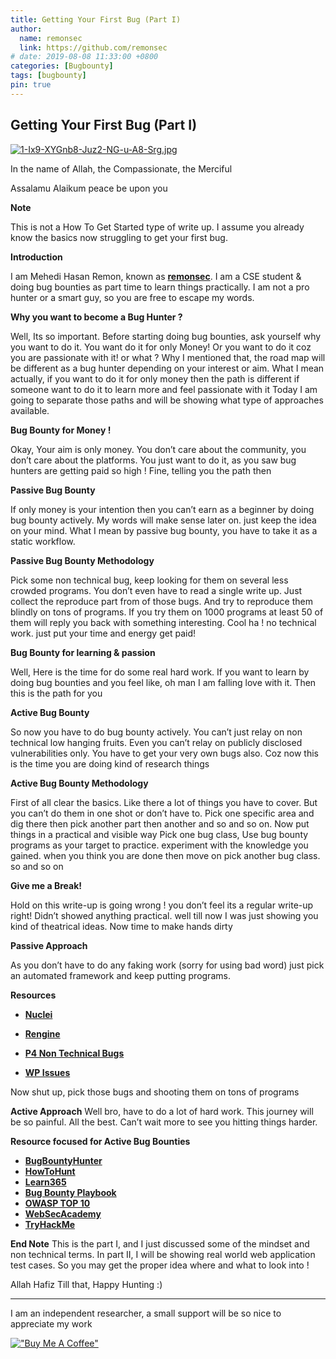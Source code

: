 ```yaml
---
title: Getting Your First Bug (Part I)
author:
  name: remonsec
  link: https://github.com/remonsec
# date: 2019-08-08 11:33:00 +0800
categories: [Bugbounty]
tags: [bugbounty]
pin: true
---
```



## Getting Your First Bug (Part I)

[![1-Ix9-XYGnb8-Juz2-NG-u-A8-Srg.jpg](https://i.postimg.cc/wjByVy66/1-Ix9-XYGnb8-Juz2-NG-u-A8-Srg.jpg)](https://postimg.cc/7fpZPLGc)


In the name of Allah, the Compassionate, the Merciful

Assalamu Alaikum
peace be upon you

**Note**

This is not a How To Get Started type of write up. I assume you already know the basics now struggling to get your first bug.

**Introduction**

I am Mehedi Hasan Remon, known as [**remonsec**](https://twitter.com/remonsec). I am a CSE student & doing bug bounties as part time to learn things practically. I am not a pro hunter or a smart guy, so you are free to escape my words.

**Why you want to become a Bug Hunter ?**

Well, Its so important. Before starting doing bug bounties, ask yourself why you want to do it. You want do it for only Money! Or you want to do it coz you are passionate with it! or what ?
Why I mentioned that, the road map will be different as a bug hunter depending on your interest or aim. What I mean actually, if you want to do it for only money then the path is different if someone want to do it to learn more and feel passionate with it
Today I am going to separate those paths and will be showing what type of approaches available.

**Bug Bounty for Money !**

Okay, Your aim is only money. You don’t care about the community, you don’t care about the platforms. You just want to do it, as you saw bug hunters are getting paid so high ! Fine, telling you the path then

**Passive Bug Bounty**

If only money is your intention then you can’t earn as a beginner by doing bug bounty actively. My words will make sense later on. just keep the idea on your mind. What I mean by passive bug bounty, you have to take it as a static workflow.

**Passive Bug Bounty Methodology**

Pick some non technical bug, keep looking for them on several less crowded programs. You don’t even have to read a single write up. Just collect the reproduce part from of those bugs. And try to reproduce them blindly on tons of programs. If you try them on 1000 programs at least 50 of them will reply you back with something interesting. Cool ha ! no technical work. just put your time and energy get paid!

**Bug Bounty for learning & passion**

Well, Here is the time for do some real hard work. If you want to learn by doing bug bounties and you feel like, oh man I am falling love with it. Then this is the path for you

**Active Bug Bounty**

So now you have to do bug bounty actively. You can’t just relay on non technical low hanging fruits. Even you can’t relay on publicly disclosed vulnerabilities only. You have to get your very own bugs also. Coz now this is the time you are doing kind of research things

**Active Bug Bounty Methodology**

First of all clear the basics. Like there a lot of things you have to cover. But you can’t do them in one shot or don’t have to. Pick one specific area and dig there then pick another part then another and so and so on. Now put things in a practical and visible way
Pick one bug class, Use bug bounty programs as your target to practice. experiment with the knowledge you gained. when you think you are done then move on pick another bug class. so and so on

**Give me a Break!**

Hold on this write-up is going wrong ! you don’t feel its a regular write-up right! Didn’t showed anything practical. well till now I was just showing you kind of theatrical ideas. Now time to make hands dirty

**Passive Approach**

As you don’t have to do any faking work (sorry for using bad word) just pick an automated framework and keep putting programs.

**Resources**
- [**Nuclei**](https://github.com/projectdiscovery/nuclei)

- [**Rengine**](https://github.com/yogeshojha/rengine)

- [**P4 Non Technical Bugs**](https://bugcrowd.com/vulnerability-rating-taxonomy)

- [**WP Issues**](https://github.com/KathanP19/HowToHunt/blob/master/CMS/wordpress.md)

Now shut up, pick those bugs and shooting them on tons of programs

**Active Approach**
Well bro, have to do a lot of hard work. This journey will be so painful. All the best. Can’t wait more to see you hitting things harder.

**Resource focused for Active Bug Bounties**
- [**BugBountyHunter**](https://www.bugbountyhunter.com/)
- [**HowToHunt**](https://github.com/KathanP19/HowToHunt)
- [**Learn365**](https://github.com/remonsec/learn365)
- [**Bug Bounty Playbook**](https://payhip.com/b/wAoh)
- [**OWASP TOP 10**](https://owasp.org/www-project-top-ten/)
- [**WebSecAcademy**](https://portswigger.net/web-security)
- [**TryHackMe**](https://tryhackme.com/)

**End Note**
This is the part I, and I just discussed some of the mindset and non technical terms. In part II, I will be showing real world web application test cases. So you may get the proper idea where and what to look into !

Allah Hafiz
Till that, Happy Hunting :)

___
I am an independent researcher, a small support will be so nice to appreciate my work

[!["Buy Me A Coffee"](https://www.buymeacoffee.com/assets/img/custom_images/orange_img.png)](https://www.buymeacoffee.com/remonsec)
